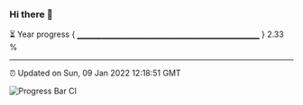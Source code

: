 ### Hi there 👋

⏳ Year progress { ▁▁▁▁▁▁▁▁▁▁▁▁▁▁▁▁▁▁▁▁▁▁▁▁▁▁▁▁▁▁ } 2.33 %

---

⏰ Updated on Sun, 09 Jan 2022 12:18:51 GMT

![Progress Bar CI](https://github.com/liununu/liununu/workflows/Progress%20Bar%20CI/badge.svg)
